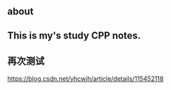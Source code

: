 ## about

## This is my's study CPP notes.

## 再次测试
https://blog.csdn.net/yhcwjh/article/details/115452118